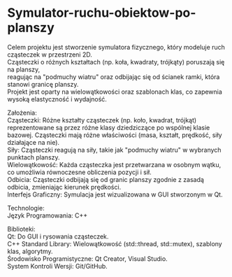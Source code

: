 # Symulator-ruchu-obiektow-po-planszy
Celem projektu jest stworzenie symulatora fizycznego, który modeluje ruch cząsteczek w przestrzeni 2D.   
Cząsteczki o różnych kształtach (np. koła, kwadraty, trójkąty) poruszają się na planszy,   
reagując na "podmuchy wiatru" oraz odbijając się od ścianek ramki, która stanowi granicę planszy.   
Projekt jest oparty na wielowątkowości oraz szablonach klas, co zapewnia wysoką elastyczność i wydajność.  

Założenia:    
Cząsteczki: Różne kształty cząsteczek (np. koło, kwadrat, trójkąt) reprezentowane są przez różne klasy dziedziczące po wspólnej klasie bazowej. 
Cząsteczki mają różne właściwości (masa, kształt, prędkość, siły działające na nie).  
Siły: Cząsteczki reagują na siły, takie jak "podmuchy wiatru" w wybranych punktach planszy.  
Wielowątkowość: Każda cząsteczka jest przetwarzana w osobnym wątku, co umożliwia równoczesne obliczenia pozycji i sił.  
Odbicia: Cząsteczki odbijają się od granic planszy zgodnie z zasadą odbicia, zmieniając kierunek prędkości.  
Interfejs Graficzny: Symulacja jest wizualizowana w GUI stworzonym w Qt.  

Technologie:  
Język Programowania: C++  

Biblioteki:  
Qt: Do GUI i rysowania cząsteczek.  
C++ Standard Library: Wielowątkowość (std::thread, std::mutex), szablony klas, algorytmy.  
Środowisko Programistyczne: Qt Creator, Visual Studio.  
System Kontroli Wersji: Git/GitHub.  
